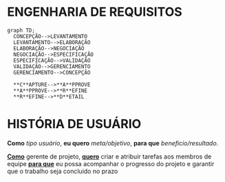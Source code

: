 # ENGENHARIA DE REQUISITOS
  ```mermaid
  graph TD;
    CONCEPÇÃO-->LEVANTAMENTO
    LEVANTAMENTO-->ELABORAÇÃO
    ELABORAÇÃO-->NEGOCIAÇÃO
    NEGOCIAÇÃO-->ESPECIFICAÇÃO
    ESPECIFICAÇÃO-->VALIDAÇÃO
    VALIDAÇÃO-->GERENCIAMENTO
    GERENCIAMENTO-->CONCEPÇÃO

    **C**APTURE-->**A**PPROVE
    **A**PPROVE-->**R**EFINE
    **R**EFINE-->**D**ETAIL
  ```

# HISTÓRIA DE USUÁRIO
**Como** *tipo usuário*, **eu quero** *meta/objetivo*, **para que** *beneficio/resultado*.

<ins>**Como**</ins> gerente de projeto, <ins>**quero**</ins> criar e atribuir tarefas aos membros de equipe <ins>**para que**</ins> eu possa acompanhar o progresso do projeto e garantir que o trabalho seja concluido no prazo
